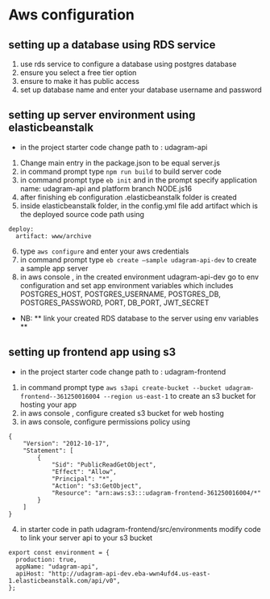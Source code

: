# Aws configuration

## setting up a database using RDS service

1. use rds service to configure a database using postgres database
2. ensure you select a free tier option
3. ensure to make it has public access
4. set up database name and enter your database username and password

## setting up server environment using elasticbeanstalk

- in the project starter code change path to : udagram-api

1. Change main entry in the package.json to be equal server.js
2. in command prompt type `npm run build` to build server code
3. in command prompt type `eb init` and in the prompt specify application name: udagram-api and platform branch NODE.js16
4. after finishing eb configuration .elasticbeanstalk folder is created
5. inside elasticbeanstalk folder, in the config.yml file add artifact which is the deployed source code path using

```
deploy:
  artifact: www/archive
```

6. type `aws configure` and enter your aws credentials
7. in command prompt type `eb create –sample udagram-api-dev` to create a sample app server
8. in aws console , in the created environment udagram-api-dev go to env configuration and set app environment variables which includes POSTGRES_HOST, POSTGRES_USERNAME, POSTGRES_DB, POSTGRES_PASSWORD, PORT, DB_PORT, JWT_SECRET

- NB: ** link your created RDS database to the server using env variables **

## setting up frontend app using s3

- in the project starter code change path to : udagram-frontend

1. in command prompt type `aws s3api create-bucket --bucket udagram-frontend--361250016004 --region us-east-1` to create an s3 bucket for hosting your app
2. in aws console , configure created s3 bucket for web hosting
3. in aws console, configure permissions policy using

```
{
    "Version": "2012-10-17",
    "Statement": [
        {
            "Sid": "PublicReadGetObject",
            "Effect": "Allow",
            "Principal": "*",
            "Action": "s3:GetObject",
            "Resource": "arn:aws:s3:::udagram-frontend-361250016004/*"
        }
    ]
}
```

4. in starter code in path udagram-frontend/src/environments modify code to link your server api to your s3 bucket

```
export const environment = {
  production: true,
  appName: "udagram-api",
  apiHost: "http://udagram-api-dev.eba-wwn4ufd4.us-east-1.elasticbeanstalk.com/api/v0",
};
```
